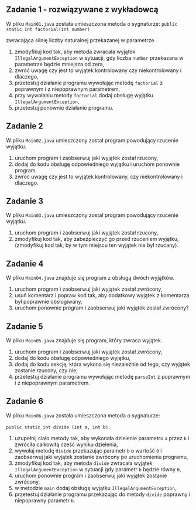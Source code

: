 ## Zadanie 1 - rozwiązywane z wykładowcą

W pliku `Main01.java` została umieszczona metoda o sygnaturze:
 `public static int factorial(int number)`
 
zwracająca silnię liczby naturalnej przekazanej w parametrze.
1. zmodyfikuj kod tak, aby metoda zwracała wyjątek `IllegalArgumentException` 
w sytuacji, gdy liczba `number` przekazana w parametrze będzie mniejsza od zera,
2. zwróć uwagę czy jest to wyjątek kontrolowany czy niekontrolowany i dlaczego,
3. przetestuj działanie programu wywołując metodę `factorial` z poprawnym i z niepoprawnym parametrem,
4. przy wywołaniu metody `factorial` dodaj obsługę wyjątku `IllegalArgumentException`,
5. przetestuj ponownie działanie programu.


## Zadanie 2

W pliku `Main02.java` umieszczony został program powodujący rzucenie wyjątku.
1. uruchom program i zaobserwuj jaki wyjątek został rzucony,
2. dodaj do kodu obsługę odpowiedniego wyjątku i uruchom ponownie program,
3. zwróć uwagę czy jest to wyjątek kontrolowany, czy niekontrolowany i dlaczego.


## Zadanie 3

W pliku `Main03.java` umieszczony został program powodujący rzucenie wyjątku.
1. uruchom program i zaobserwuj jaki wyjątek został rzucony,
2. zmodyfikuj kod tak, aby zabezpieczyć go przed rzuceniem wyjątku,
 (zmodyfikuj kod tak, by w tym miejscu ten wyjątek nie był rzucany).



## Zadanie 4

W pliku `Main04.java` znajduje się program z obsługą dwóch wyjątków.

1. uruchom program i zaobserwuj jaki wyjątek został zwrócony,
2. usuń komentarz i popraw kod tak, aby dodatkowy wyjątek z komentarza był poprawnie obsługiwany,
1. uruchom ponownie program i zaobserwuj jaki wyjątek został zwrócony?


## Zadanie 5

W pliku `Main05.java` znajduje się program, który zwraca wyjątek.

1. uruchom program i zaobserwuj jaki wyjątek został zwrócony,
2. dodaj do kodu obsługę odpowiedniego wyjątku,
3. dodaj do kodu sekcję, która wykona się niezależnie od tego, czy wyjątek zostanie rzucony, czy nie,
4. przetestuj działanie programu wywołując metodę `parseInt` z poprawnym i z niepoprawnym parametrem.


## Zadanie 6

W pliku `Main06.java` została umieszczona metoda o sygnaturze:
 
 `public static int divide (int a, int b)`.

1. uzupełnij ciało metody tak, aby wykonała dzielenie parametru `a` przez `b` i zwróciła całkowitą cześć wyniku dzielenia,
2. wywołaj metodę `divide` przekazując parametr `b` o wartość `0` i zaobserwuj jaki wyjątek zostanie zwrócony po uruchomieniu programu,
3. zmodyfikuj kod tak, aby metoda `divide` zwracała wyjątek `IllegalArgumentException` w sytuacji gdy parametr `b` będzie równy `0`,
4. uruchom ponownie program i zaobserwuj jaki wyjątek zostanie zwrócony,
5. w metodzie `main` dodaj obsługę wyjątku `IllegalArgumentException`,
6. przetestuj działanie programu przekazując do metody `divide` poprawny i niepoprawny parametr `b`.
